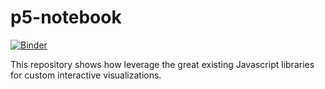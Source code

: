 p5-notebook
===========

[![Binder](https://mybinder.org/badge.svg)](https://mybinder.org/v2/gh/jtpio/p5-notebook/puzzle?filepath=puzzle.ipynb)


This repository shows how leverage the great existing Javascript libraries for custom interactive visualizations.

